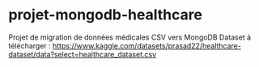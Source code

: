 # projet-mongodb-healthcare
Projet de migration de données médicales CSV vers MongoDB
Dataset à télécharger : https://www.kaggle.com/datasets/prasad22/healthcare-dataset/data?select=healthcare_dataset.csv
